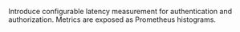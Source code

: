 Introduce configurable latency measurement for authentication and authorization.
Metrics are exposed as Prometheus histograms.
